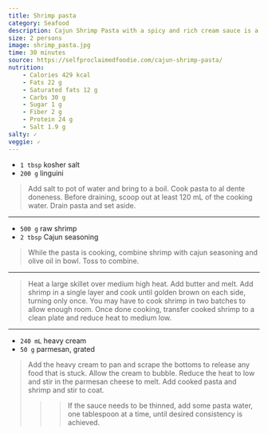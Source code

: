 ```yaml
---
title: Shrimp pasta
category: Seafood
description: Cajun Shrimp Pasta with a spicy and rich cream sauce is a quick and easy dinner recipe with just the right amount of kick!
size: 2 persons
image: shrimp_pasta.jpg
time: 30 minutes
source: https://selfproclaimedfoodie.com/cajun-shrimp-pasta/
nutrition:
	- Calories 429 kcal
	- Fats 22 g
	- Saturated fats 12 g
	- Carbs 30 g
	- Sugar 1 g
	- Fiber 2 g
	- Protein 24 g
	- Salt 1.9 g
salty: ✓
veggie: ✓
---
```


* `1 tbsp` kosher salt
* `200 g` linguini

> Add salt to pot of water and bring to a boil. Cook pasta to al dente doneness. Before draining, scoop out at least 120 mL of the cooking water. Drain pasta and set aside.

---

* `500 g` raw shrimp
* `2 tbsp` Cajun seasoning

> While the pasta is cooking, combine shrimp with cajun seasoning and olive oil in bowl. Toss to combine.

---

> Heat a large skillet over medium high heat. Add butter and melt. Add shrimp in a single layer and cook until golden brown on each side, turning only once. You may have to cook shrimp in two batches to allow enough room. Once done cooking, transfer cooked shrimp to a clean plate and reduce heat to medium low.

---

* `240 mL` heavy cream
* `50 g` parmesan, grated

> Add the heavy cream to pan and scrape the bottoms to release any food that is stuck. Allow the cream to bubble. Reduce the heat to low and stir in the parmesan cheese to melt. Add cooked pasta and shrimp and stir to coat. 
> 
>>>If the sauce needs to be thinned, add some pasta water, one tablespoon at a time, until desired consistency is achieved.
